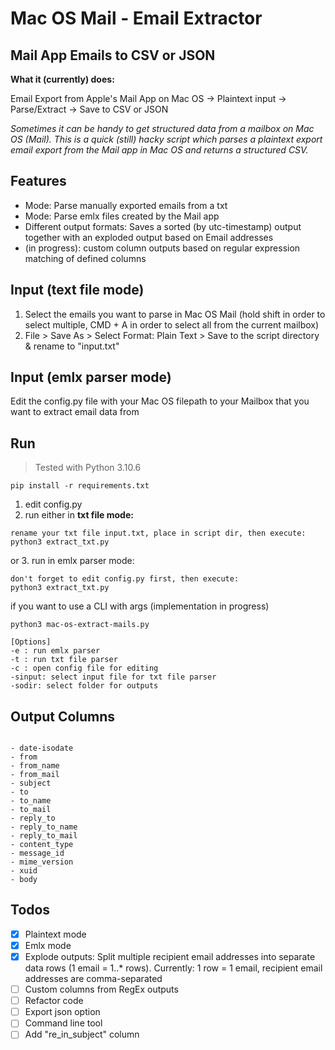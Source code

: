 # Mac OS Mail - Email Extractor 
## Mail App Emails to CSV or JSON

**What it (currently) does:**

Email Export from Apple's Mail App on Mac OS -> Plaintext input -> Parse/Extract -> Save to CSV or JSON

*Sometimes it can be handy to get structured data from a mailbox on Mac OS (Mail). This is a quick (still) hacky script which parses a plaintext export email export from the Mail app in Mac OS and returns a structured CSV.*

## Features
- Mode: Parse manually exported emails from a txt
- Mode: Parse emlx files created by the Mail app
- Different output formats: Saves a sorted (by utc-timestamp) output together with an exploded output based on Email addresses
- (in progress): custom column outputs based on regular expression matching of defined columns

## Input (text file mode)
1. Select the emails you want to parse in Mac OS Mail (hold shift in order to select multiple, CMD + A in order to select all from the current mailbox)
2. File > Save As > Select Format: Plain Text > Save to the script directory & rename to "input.txt"

## Input (emlx parser mode)
Edit the config.py file with your Mac OS filepath to your Mailbox that you want to extract email data from

## Run
> Tested with Python 3.10.6

```
pip install -r requirements.txt
```
1. edit config.py
2. run either in **txt file mode:**


```
rename your txt file input.txt, place in script dir, then execute:
python3 extract_txt.py
```

or 
3. run in emlx parser mode:

```
don't forget to edit config.py first, then execute:
python3 extract_txt.py
```

if you want to use a CLI with args 
(implementation in progress)

```
python3 mac-os-extract-mails.py

[Options]
-e : run emlx parser
-t : run txt file parser
-c : open config file for editing
-sinput: select input file for txt file parser
-sodir: select folder for outputs
```

## Output Columns

```

- date-isodate
- from
- from_name
- from_mail
- subject
- to
- to_name
- to_mail
- reply_to
- reply_to_name
- reply_to_mail
- content_type
- message_id
- mime_version
- xuid
- body

```

## Todos

- [x] Plaintext mode
- [x] Emlx mode
- [x] Explode outputs: Split multiple recipient email addresses into separate data rows (1 email = 1..* rows). Currently: 1 row = 1 email, recipient email addresses are comma-separated
- [ ] Custom columns from RegEx outputs
- [ ] Refactor code
- [ ] Export json option
- [ ] Command line tool
- [ ] Add "re_in_subject" column
